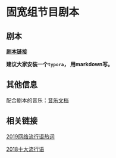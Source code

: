 # 固宽组节目剧本

## 剧本



**[剧本链接](./script.md)**



**建议大家安装一个`typora`， 用markdown写。**



## 其他信息

配合剧本的音乐：[音乐文档](./music/readme.md)

## 相关链接

[2019网络流行语热词](https://baijiahao.baidu.com/s?id=1629513683562978766&wfr=spider&for=pc)

[2018十大流行语](http://www.ixinwei.com/2018/12/04/102701.html)